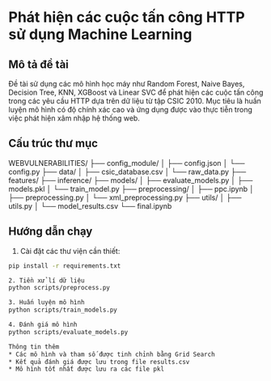 # Phát hiện các cuộc tấn công HTTP sử dụng Machine Learning

## Mô tả đề tài

Đề tài sử dụng các mô hình học máy như Random Forest, Naive Bayes, Decision Tree, KNN, XGBoost và Linear SVC để phát hiện các cuộc tấn công trong các yêu cầu HTTP dựa trên dữ liệu từ tập CSIC 2010. Mục tiêu là huấn luyện mô hình có độ chính xác cao và ứng dụng được vào thực tiễn trong việc phát hiện xâm nhập hệ thống web.

## Cấu trúc thư mục

WEBVULNERABILITIES/
├── config_module/
│   ├── config.json
│   └── config.py
├── data/
│   ├── csic_database.csv
│   └── raw_data.py
├── features/
├── inference/
├── models/
│   ├── evaluate_models.py
│   ├── models.pkl
│   └── train_model.py
├── preprocessing/
│   ├── ppc.ipynb
│   ├── preprocessing.py
│   └── xml_preprocessing.py
├── utils/
│   ├── utils.py
│   └── model_results.csv
└── final.ipynb

## Hướng dẫn chạy

1. Cài đặt các thư viện cần thiết:
```bash
pip install -r requirements.txt

2. Tiền xử lí dữ liệu
python scripts/preprocess.py

3. Huấn luyện mô hình
python scripts/train_models.py

4. Đánh giá mô hình
python scripts/evaluate_models.py

Thông tin thêm 
* Các mô hình và tham số được tinh chỉnh bằng Grid Search
* Kết quả đánh giá được lưu trong file results.csv
* Mô hình tốt nhất được lưu ra các file pkl
